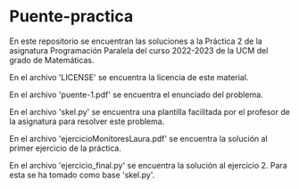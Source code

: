 # Puente-practica

En este repositorio se encuentran las soluciones a la Práctica 2 de la asignatura Programación Paralela del curso 2022-2023 de la UCM del grado de Matemáticas.

En el archivo 'LICENSE' se encuentra la licencia de este material.

En el archivo 'puente-1.pdf' se encuentra el enunciado del problema.

En el archivo 'skel.py' se encuentra una plantilla facilitada por el profesor de la asignatura para resolver este problema.

En el archivo 'ejercicioMonitoresLaura.pdf' se encuentra la solución al primer ejercicio de la práctica.

En el archivo 'ejercicio_final.py' se encuentra la solución al ejercicio 2. Para esta se ha tomado como base 'skel.py'. 
